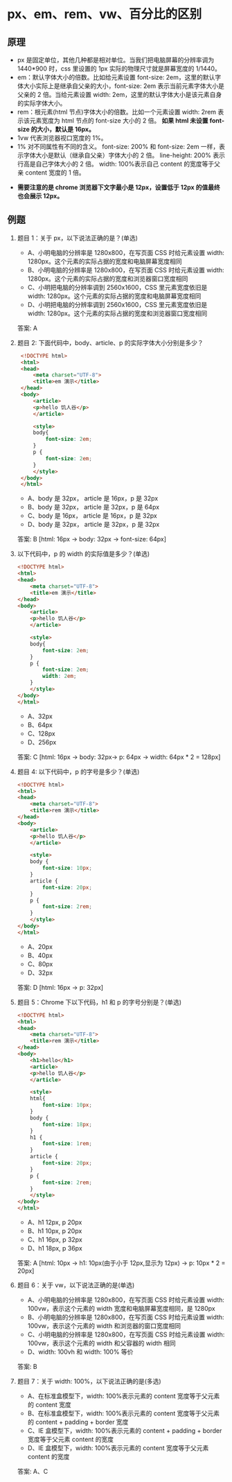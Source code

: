 # px、em、rem、vw、百分比的区别

## 原理

- px 是固定单位，其他几种都是相对单位。当我们把电脑屏幕的分辨率调为 1440\*900 时，css 里设置的 1px 实际的物理尺寸就是屏幕宽度的 1/1440。
- em：默认字体大小的倍数。比如给元素设置 font-size: 2em，这里的默认字体大小实际上是继承自父亲的大小，font-size: 2em 表示当前元素字体大小是父亲的 2 倍。当给元素设置 width: 2em，这里的默认字体大小是该元素自身的实际字体大小。
- rem：根元素(html 节点)字体大小的倍数。比如一个元素设置 width: 2rem 表示该元素宽度为 html 节点的 font-size 大小的 2 倍。 **如果 html 未设置 font-size 的大小，默认是 16px。**
- 1vw 代表浏览器视口宽度的 1%。
- 1% 对不同属性有不同的含义。 font-size: 200% 和 font-size: 2em 一样，表示字体大小是默认（继承自父亲）字体大小的 2 倍。 line-height: 200% 表示行高是自己字体大小的 2 倍。 width: 100%表示自己 content 的宽度等于父亲 content 宽度的 1 倍。

* **需要注意的是 chrome 浏览器下文字最小是 12px，设置低于 12px 的值最终也会展示 12px。**

## 例题

1. 题目 1：关于 px，以下说法正确的是？(单选)

   - A、小明电脑的分辨率是 1280x800，在写页面 CSS 时给元素设置 width: 1280px。这个元素的实际占据的宽度和电脑屏幕宽度相同
   - B、小明电脑的分辨率是 1280x800，在写页面 CSS 时给元素设置 width: 1280px。这个元素的实际占据的宽度和浏览器窗口宽度相同
   - C、小明把电脑的分辨率调到 2560x1600，CSS 里元素宽度依旧是 width: 1280px。这个元素的实际占据的宽度和电脑屏幕宽度相同
   - D、小明把电脑的分辨率调到 2560x1600，CSS 里元素宽度依旧是 width: 1280px。这个元素的实际占据的宽度和浏览器窗口宽度相同

   答案: A

2. 题目 2: 下面代码中，body、article、p 的实际字体大小分别是多少？

   ```HTML
    <!DOCTYPE html>
    <html>
    <head>
        <meta charset="UTF-8">
        <title>em 演示</title>
    </head>
    <body>
        <article>
        <p>hello 饥人谷</p>
        </article>

        <style>
        body{
            font-size: 2em;
        }
        p {
            font-size: 2em;
        }
        </style>
    </body>
    </html>
   ```

   - A、body 是 32px， article 是 16px，p 是 32px
   - B、body 是 32px， article 是 32px，p 是 64px
   - C、body 是 16px， article 是 16px，p 是 32px
   - D、body 是 32px， article 是 32px，p 是 32px

   答案: B [html: 16px -> body: 32px -> font-size: 64px]

3. 以下代码中，p 的 width 的实际值是多少？(单选)

   ```HTML
   <!DOCTYPE html>
   <html>
   <head>
       <meta charset="UTF-8">
       <title>em 演示</title>
   </head>
   <body>
       <article>
       <p>hello 饥人谷</p>
       </article>

       <style>
       body{
           font-size: 2em;
       }
       p {
           font-size: 2em;
           width: 2em;
       }
       </style>
   </body>
   </html>
   ```

   - A、32px
   - B、64px
   - C、128px
   - D、256px

   答案: C [html: 16px -> body: 32px-> p: 64px -> width: 64px * 2 = 128px]

4. 题目 4: 以下代码中，p 的字号是多少？(单选)

   ```HTML
   <!DOCTYPE html>
   <html>
   <head>
       <meta charset="UTF-8">
       <title>rem 演示</title>
   </head>
   <body>
       <article>
       <p>hello 饥人谷</p>
       </article>

       <style>
       body {
           font-size: 10px;
       }
       article {
           font-size: 20px;
       }
       p {
           font-size: 2rem;
       }
       </style>
   </body>
   </html>
   ```

   - A、20px
   - B、40px
   - C、80px
   - D、32px

   答案: D [html: 16px -> p: 32px]

5. 题目 5：Chrome 下以下代码，h1 和 p 的字号分别是？(单选)

   ```HTML
   <!DOCTYPE html>
   <html>
   <head>
       <meta charset="UTF-8">
       <title>rem 演示</title>
   </head>
   <body>
       <h1>hello</h1>
       <article>
       <p>hello 饥人谷</p>
       </article>

       <style>
       html{
           font-size: 10px;
       }
       body {
           font-size: 18px;
       }
       h1 {
           font-size: 1rem;
       }
       article {
           font-size: 20px;
       }
       p {
           font-size: 2rem;
       }
       </style>
   </body>
   </html>
   ```

   - A、h1 12px, p 20px
   - B、h1 10px, p 20px
   - C、h1 16px, p 32px
   - D、h1 18px, p 36px

   答案: A [html: 10px -> h1: 10px(由于小于 12px,显示为 12px) -> p: 10px * 2 = 20px]

6. 题目 6：关于 vw，以下说法正确的是(单选)

   - A、小明电脑的分辨率是 1280x800，在写页面 CSS 时给元素设置 width: 100vw，表示这个元素的 width 宽度和电脑屏幕宽度相同，是 1280px
   - B、小明电脑的分辨率是 1280x800，在写页面 CSS 时给元素设置 width: 100vw，表示这个元素的 width 和浏览器的窗口宽度相同
   - C、小明电脑的分辨率是 1280x800，在写页面 CSS 时给元素设置 width: 100vw，表示这个元素的 width 和父容器的 width 相同
   - D、width: 100vh 和 width: 100% 等价

   答案: B

7. 题目 7：关于 width: 100%，以下说法正确的是(多选)

   - A、在标准盒模型下，width: 100%表示元素的 content 宽度等于父元素的 content 宽度
   - B、在标准盒模型下，width: 100%表示元素的 content 宽度等于父元素的 content + padding + border 宽度
   - C、IE 盒模型下，width: 100%表示元素的 content + padding + border 宽度等于父元素 content 的宽度
   - D、IE 盒模型下，width: 100%表示元素的 content 宽度等于父元素 content 的宽度

   答案: A、C
